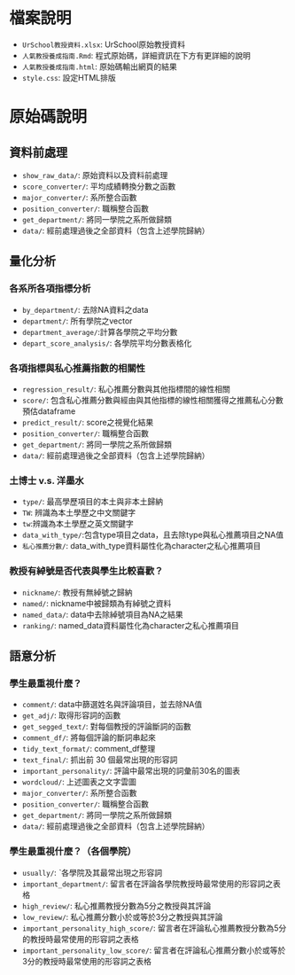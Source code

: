 # 檔案說明

- `UrSchool教授資料.xlsx`: UrSchool原始教授資料
- `人氣教授養成指南.Rmd`: 程式原始碼，詳細資訊在下方有更詳細的說明
- `人氣教授養成指南.html`: 原始碼輸出網頁的結果
- `style.css`: 設定HTML排版

# 原始碼說明

## 資料前處理

- `show_raw_data/`: 原始資料以及資料前處理
- `score_converter/`: 平均成績轉換分數之函數
- `major_converter/`: 系所整合函數
- `position_converter/`: 職稱整合函數
- `get_department/`: 將同一學院之系所做歸類
- `data/`: 經前處理過後之全部資料（包含上述學院歸納）

## 量化分析

### 各系所各項指標分析

- `by_department/`: 去除NA資料之data
- `department/`: 所有學院之vector
- `department_average/`:計算各學院之平均分數
- `depart_score_analysis/`: 各學院平均分數表格化

### 各項指標與私心推薦指數的相關性

- `regression_result/`: 私心推薦分數與其他指標間的線性相關
- `score/`: 包含私心推薦分數與經由與其他指標的線性相關獲得之推薦私心分數預估dataframe
- `predict_result/`: score之視覺化結果
- `position_converter/`: 職稱整合函數
- `get_department/`: 將同一學院之系所做歸類
- `data/`: 經前處理過後之全部資料（包含上述學院歸納）

### 土博士 v.s. 洋墨水

- `type/`: 最高學歷項目的本土與非本土歸納
- `TW`: 辨識為本土學歷之中文關鍵字
- `tw`:辨識為本土學歷之英文關鍵字 
- `data_with_type/`:包含type項目之data，且去除type與私心推薦項目之NA值
- `私心推薦分數/`: data_with_type資料屬性化為character之私心推薦項目

### 教授有綽號是否代表與學生比較喜歡？

- `nickname/`: 教授有無綽號之歸納
- `named/`: nickname中被歸類為有綽號之資料
- `named_data/`: data中去除綽號項目為NA之結果
- `ranking/`: named_data資料屬性化為character之私心推薦項目

## 語意分析

### 學生最重視什麼？

- `comment/`: data中篩選姓名與評論項目，並去除NA值
- `get_adj/`: 取得形容詞的函數
- `get_segged_text/`: 對每個教授的評論斷詞的函數
- `comment_df/`: 將每個評論的斷詞串起來
- `tidy_text_format/`: comment_df整理
- `text_final/`: 抓出前 30 個最常出現的形容詞
- `important_personality/`: 評論中最常出現的詞彙前30名的圖表
- `wordcloud/`: 上述圖表之文字雲圖
- `major_converter/`: 系所整合函數
- `position_converter/`: 職稱整合函數
- `get_department/`: 將同一學院之系所做歸類
- `data/`: 經前處理過後之全部資料（包含上述學院歸納）

### 學生最重視什麼？（各個學院）

- `usually/`: ˋ各學院及其最常出現之形容詞
- `important_department/`: 留言者在評論各學院教授時最常使用的形容詞之表格
- `high_review/`: 私心推薦教授分數為5分之教授與其評論
- `low_review/`: 私心推薦分數小於或等於3分之教授與其評論
- `important_personality_high_score/`: 留言者在評論私心推薦教授分數為5分的教授時最常使用的形容詞之表格
- `important_personality_low_score/`: 留言者在評論私心推薦分數小於或等於3分的教授時最常使用的形容詞之表格
